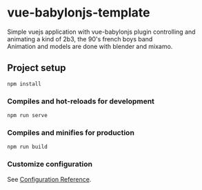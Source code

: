 # vue-babylonjs-template
Simple vuejs application with vue-babylonjs plugin controlling and animating a kind of 2b3, the 90's french boys band  
Animation and models are done with blender and mixamo.

## Project setup
```
npm install
```

### Compiles and hot-reloads for development
```
npm run serve
```

### Compiles and minifies for production
```
npm run build
```

### Customize configuration
See [Configuration Reference](https://cli.vuejs.org/config/).
